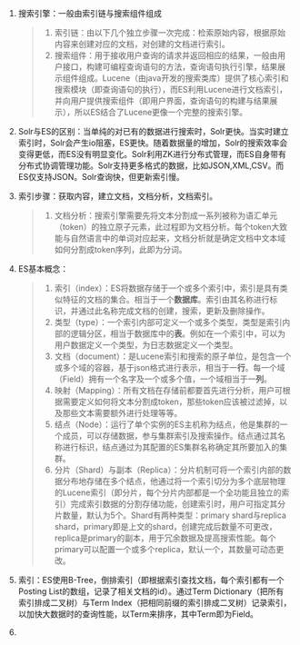 1. 搜索引擎：一般由索引链与搜索组件组成

   > 1. 索引链：由以下几个独立步骤一次完成：检索原始内容，根据原始内容来创建对应的文档，对创建的文档进行索引。
   > 2. 搜索组件：用于接收用户查询的请求并返回相应的结果，一般由用户接口，构建可编程查询语句的方法，查询语句执行引擎，结果展示组件组成。Lucene（由java开发的搜索类库）提供了核心索引和搜索模块（即查询语句的执行），而ES利用Lucene进行文档索引，并向用户提供搜索组件（即用户界面，查询语句的构建与结果展示），所以ES结合了Lucene更像一个完整的搜索引擎。

2. Solr与ES的区别：当单纯的对已有的数据进行搜索时，Solr更快。当实时建立索引时，Solr会产生io阻塞，ES更快。随着数据量的增加，Solr的搜索效率会变得更低，而ES没有明显变化。Solr利用ZK进行分布式管理，而ES自身带有分布式协调管理功能。Solr支持更多格式的数据，比如JSON,XML,CSV。而ES仅支持JSON。Solr查询快，但更新索引慢。

3. 索引步骤：获取内容，建立文档，文档分析，文档索引。

   > 1. 文档分析：搜索引擎需要先将文本分割成一系列被称为语汇单元（token）的独立原子元素，此过程即为文档分析。每个token大致能与自然语言中的单词对应起来，文档分析就是确定文档中文本域如何分割成token序列，此即为分词。

4. ES基本概念：

   > 1. 索引（index）：ES将数据存储于一个或多个索引中，索引是具有类似特征的文档的集合。相当于一个**数据库**。索引由其名称进行标识，并通过此名称完成文档的创建，搜索，更新及删除操作。
   > 2. 类型（type）：一个索引内部可定义一个或多个类型，类型是索引内部的逻辑分区，相当于数据库中的**表**。例如在一个索引中，可以为用户数据定义一个类型，为日志数据定义一个类型。
   > 3. 文档（document）：是Lucene索引和搜索的原子单位，是包含一个或多个域的容器，基于json格式进行表示，相当于一**行**。每一个域（Field）拥有一个名字及一个或多个值，一个域相当于一**列**。
   > 4. 映射（Mapping）：所有文档在存储前都要首先进行分析，用户可根据需要定义如何将文本分割成token，那些token应该被过滤掉，以及那些文本需要额外进行处理等等。
   > 5. 结点（Node）：运行了单个实例的ES主机称为结点，他是集群的一个成员，可以存储数据，参与集群索引及搜索操作。结点通过其名称进行标识，结点通过为其配置的ES集群名称确定其所要加入的集群。
   > 6. 分片（Shard）与副本（Replica）：分片机制可将一个索引内部的数据分布地存储在多个结点，他通过将一个索引切分为多个底层物理的Lucene索引（即分片，每个分片内部都是一个全功能且独立的索引）完成索引数据的分割存储功能，创建索引时，用户可指定其分片数量，默认为5个。Shard有两种类型：primary shard与replica shard，primary即是上文的shard，创建完成后数量不可更改，replica是primary的副本，用于冗余数据及提高搜索性能。每个primary可以配置一个或多个replica，默认一个，其数量可动态更改。

5. 索引：ES使用B-Tree，倒排索引（即根据索引查找文档，每个索引都有一个Posting List的数组，记录了相关文档的id）。通过Term Dictionary（把所有索引排成二叉树）与Term Index（把相同前缀的索引排成二叉树）记录索引，以加快大数据时的查询性能，以Term来排序，其中Term即为Field。

6. 





















